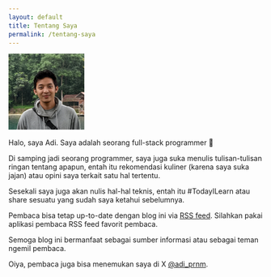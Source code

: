 ```yaml
---
layout: default
title: Tentang Saya
permalink: /tentang-saya
---
```


<img src="/assets/images/adi-square.jpg" style="width: 150px; margin: 0;">

Halo, saya Adi. Saya adalah seorang full-stack programmer 💎

Di samping jadi seorang programmer, saya juga suka menulis tulisan-tulisan ringan tentang apapun, entah itu rekomendasi kuliner (karena saya suka jajan) atau opini saya terkait satu hal tertentu.

Sesekali saya juga akan nulis hal-hal teknis, entah itu #TodayILearn atau share sesuatu yang sudah saya ketahui sebelumnya.

Pembaca bisa tetap up-to-date dengan blog ini via [RSS feed](/rss-feed). Silahkan pakai aplikasi pembaca RSS feed favorit pembaca.

Semoga blog ini bermanfaat sebagai sumber informasi atau sebagai teman ngemil pembaca.

Oiya, pembaca juga bisa menemukan saya di X [@adi_prnm](https://twitter.com/adi_prnm).
